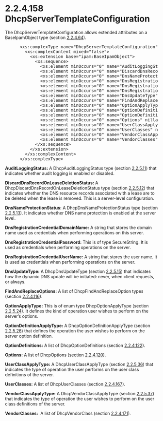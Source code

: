 <html dir="LTR" xmlns:mshelp="http://msdn.microsoft.com/mshelp" xmlns:ddue="http://ddue.schemas.microsoft.com/authoring/2003/5" xmlns:xlink="http://www.w3.org/1999/xlink" xmlns:tool="http://www.microsoft.com/tooltip">
 <body>
 <div id="header">
 <h1 class="heading">2.2.4.158 DhcpServerTemplateConfiguration</h1>
 </div>
 <div id="mainSection">
 <div id="mainBody">
 <div id="allHistory" class="saveHistory"></div>
 <div id="sectionSection0" class="section" name="collapseableSection">
 

<p>The DhcpServerTemplateConfiguration allows extended
attributes on a BaseIpamObject type (section <a href="1296bf34-5951-47ed-bbe0-a328f0630865.md">2.2.4.64</a>).</p>

<dl>
<dd>
<div><pre> &lt;xs:complexType name=&quot;DhcpServerTemplateConfiguration&quot;&gt;
   &lt;xs:complexContent mixed=&quot;false&quot;&gt;
     &lt;xs:extension base=&quot;ipam:BaseIpamObject&quot;&gt;
       &lt;xs:sequence&gt;
         &lt;xs:element minOccurs=&quot;0&quot; name=&quot;AuditLoggingStatus&quot; type=&quot;ipam:DhcpAuditLoggingStatus&quot; /&gt;
         &lt;xs:element minOccurs=&quot;0&quot; name=&quot;DiscardDnsRecordOnLeaseDeletionStatus&quot; type=&quot;ipam:DhcpDiscardDnsRecordOnLeaseDeletionStatus&quot; /&gt;
         &lt;xs:element minOccurs=&quot;0&quot; name=&quot;DnsNameProtectionStatus&quot; type=&quot;ipam:DhcpDnsNameProtectionStatus&quot; /&gt;
         &lt;xs:element minOccurs=&quot;0&quot; name=&quot;DnsRegistrationCredentialDomainName&quot; nillable=&quot;true&quot; type=&quot;xsd:string&quot; /&gt;
         &lt;xs:element minOccurs=&quot;0&quot; name=&quot;DnsRegistrationCredentialPassword&quot; nillable=&quot;true&quot; type=&quot;xsd:base64Binary&quot; /&gt;
         &lt;xs:element minOccurs=&quot;0&quot; name=&quot;DnsRegistrationCredentialUserName&quot; nillable=&quot;true&quot; type=&quot;xsd:string&quot; /&gt;
         &lt;xs:element minOccurs=&quot;0&quot; name=&quot;DnsUpdateType&quot; type=&quot;ipam:DhcpDnsUpdateType&quot; /&gt;
         &lt;xs:element minOccurs=&quot;0&quot; name=&quot;FindAndReplaceOptions&quot; nillable=&quot;true&quot; type=&quot;ipam:ArrayOfDhcpFindAndReplaceOption&quot; /&gt;
         &lt;xs:element minOccurs=&quot;0&quot; name=&quot;OptionApplyType&quot; type=&quot;ipam:DhcpOptionApplyType&quot; /&gt;
         &lt;xs:element minOccurs=&quot;0&quot; name=&quot;OptionDefinitionApplyType&quot; type=&quot;ipam:DhcpOptionDefinitionApplyType&quot; /&gt;
         &lt;xs:element minOccurs=&quot;0&quot; name=&quot;OptionDefinitions&quot; nillable=&quot;true&quot; type=&quot;ipam:ArrayOfDhcpOptionDefinition&quot; /&gt;
         &lt;xs:element minOccurs=&quot;0&quot; name=&quot;Options&quot; nillable=&quot;true&quot; type=&quot;ipam:ArrayOfDhcpOption&quot; /&gt;
         &lt;xs:element minOccurs=&quot;0&quot; name=&quot;UserClassApplyType&quot; type=&quot;ipam:DhcpUserClassApplyType&quot; /&gt;
         &lt;xs:element minOccurs=&quot;0&quot; name=&quot;UserClasses&quot; nillable=&quot;true&quot; type=&quot;ipam:ArrayOfDhcpUserClass&quot; /&gt;
         &lt;xs:element minOccurs=&quot;0&quot; name=&quot;VendorClassApplyType&quot; type=&quot;ipam:DhcpVendorClassApplyType&quot; /&gt;
         &lt;xs:element minOccurs=&quot;0&quot; name=&quot;VendorClasses&quot; nillable=&quot;true&quot; type=&quot;ipam:ArrayOfDhcpVendorClass&quot; /&gt;
       &lt;/xs:sequence&gt;
     &lt;/xs:extension&gt;
   &lt;/xs:complexContent&gt;
 &lt;/xs:complexType&gt;
</pre></div>
</dd></dl>

<p><b>AuditLoggingStatus:</b> A DhcpAuditLoggingStatus
type (section <a href="1a8b6091-a982-4220-a23a-4853fb01eb6f.md">2.2.5.11</a>)
that indicates whether audit logging is enabled or disabled.</p>

<p><b>DiscardDnsRecordOnLeaseDeletionStatus:</b> A
DhcpDiscardDnsRecordOnLeaseDeletionStatus type (section <a href="75d601bf-c276-40bf-bea0-6dbd81111767.md">2.2.5.12</a>) that indicates
whether the DNS resource records associated with a lease are to be deleted when
the lease is removed. This is a server-level configuration.</p>

<p><b>DnsNameProtectionStatus:</b> A
DhcpDnsNameProtectionStatus type (section <a href="88b41a4c-b6eb-4f27-9a3d-ab882e03c420.md">2.2.5.13</a>). It indicates
whether DNS name protection is enabled at the server level.</p>

<p><b>DnsRegistrationCredentialDomainName:</b> A string
that stores the domain name used as credentials when performing operations on
this server.</p>

<p><b>DnsRegistrationCredentialPassword:</b> This is of
type SecureString. It is used as credentials when performing operations on the
server.</p>

<p><b>DnsRegistrationCredentialUserName:</b> A string
that stores the user name. It is used as credentials when performing operations
on the server.</p>

<p><b>DnsUpdateType:</b> A DhcpDnsUpdateType (section <a href="1c5e2d76-af79-4b78-9697-37f2f5538690.md">2.2.5.15</a>) that indicates
how the dynamic DNS update will be initiated: never, when client requests, or
always.</p>

<p><b>FindAndReplaceOptions:</b> A list of
DhcpFindAndReplaceOption types (section <a href="ab970463-2b05-4c62-9418-106858fdaf3e.md">2.2.4.116</a>).</p>

<p><b>OptionApplyType:</b> This is of enum type
DhcpOptionApplyType (section <a href="503c5e54-2788-4fe7-b947-53d5381f4e08.md">2.2.5.24</a>).
It defines the kind of operation user wishes to perform on the server’s
options.</p>

<p><b>OptionDefinitionApplyType:</b> A
DhcpOptionDefinitionApplyType (section <a href="91c0a462-8d92-40ae-a50c-0d8183dddbb5.md">2.2.5.26</a>) that defines the
operation the user wishes to perform on the server option definition.</p>

<p><b>OptionDefinitions:</b> A list of
DhcpOptionDefinitions (section <a href="df9123b0-6564-49ad-a0a8-e4bedd5c061b.md">2.2.4.122</a>).</p>

<p><b>Options:</b> A list of DhcpOptions (section <a href="5439fb92-096b-455f-b7a4-ff380dd457c0.md">2.2.4.120</a>).</p>

<p><b>UserClassApplyType:</b> A DhcpUserClassApplyType
(section <a href="d87474e4-ab2f-474d-af07-7a7b1fbf5e6a.md">2.2.5.36</a>) that
indicates the type of operation the user performs on the user class definitions
of the server.</p>

<p><b>UserClasses:</b> A list of DhcpUserClasses (section
<a href="f10f4321-4e7c-4421-89d8-c96415d5b8cf.md">2.2.4.167</a>).</p>

<p><b>VendorClassApplyType:</b> A
DhcpVendorClassApplyType (section <a href="530b9333-b9da-480d-8a88-8e40b56ffb5e.md">2.2.5.37</a>) that indicates
the type of operation the user wishes to perform on the user class definitions
of the server.</p>

<p><b>VendorClasses:</b>  A list of DhcpVendorClass
(section <a href="50a8b82f-5d9e-4887-90fe-4bb9962364ed.md">2.2.4.171</a>).</p>


 </div>
 </div>
 </div>
 </body>
</html>